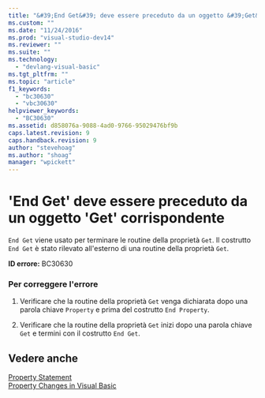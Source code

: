 ```yaml
---
title: "&#39;End Get&#39; deve essere preceduto da un oggetto &#39;Get&#39; corrispondente | Microsoft Docs"
ms.custom: ""
ms.date: "11/24/2016"
ms.prod: "visual-studio-dev14"
ms.reviewer: ""
ms.suite: ""
ms.technology: 
  - "devlang-visual-basic"
ms.tgt_pltfrm: ""
ms.topic: "article"
f1_keywords: 
  - "bc30630"
  - "vbc30630"
helpviewer_keywords: 
  - "BC30630"
ms.assetid: d858076a-9088-4ad0-9766-95029476bf9b
caps.latest.revision: 9
caps.handback.revision: 9
author: "stevehoag"
ms.author: "shoag"
manager: "wpickett"
---
```

# &#39;End Get&#39; deve essere preceduto da un oggetto &#39;Get&#39; corrispondente
`End Get` viene usato per terminare le routine della proprietà `Get`. Il costrutto `End Get` è stato rilevato all'esterno di una routine della proprietà `Get`.  
  
 **ID errore:** BC30630  
  
### Per correggere l'errore  
  
1.  Verificare che la routine della proprietà `Get` venga dichiarata dopo una parola chiave `Property` e prima del costrutto `End Property`.  
  
2.  Verificare che la routine della proprietà `Get` inizi dopo una parola chiave `Get` e termini con il costrutto `End Get`.  
  
## Vedere anche  
 [Property Statement](/dotnet/visual-basic/language-reference/statements/property-statement)   
 [Property Changes in Visual Basic](http://msdn.microsoft.com/it-it/1c138efa-9bc2-44d7-80a0-f3a7c2510264)